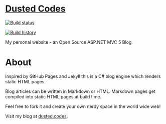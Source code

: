 # [Dusted Codes](https://dusted.codes/)
[![Build status](https://ci.appveyor.com/api/projects/status/9d091ttri4t1rgf9/branch/master?svg=true)](https://ci.appveyor.com/project/dustinmoris/dustedcodes/branch/master)

[![Build history](https://buildstats.info/appveyor/chart/dustinmoris/dustedcodes?branch=master)](https://ci.appveyor.com/project/dustinmoris/dustedcodes/history/branch/master)

My personal website - an Open Source ASP.NET MVC 5 Blog.

# About

Inspired by GitHub Pages and Jekyll this is a C# blog engine which renders static HTML pages.

Blog articles can be written in Markdown or HTML. Markdown pages get compiled into static HTML pages at build time.

Feel free to fork it and create your own nerdy space in the world wide web!

Visit my blog at [dusted.codes](https://dusted.codes/).
